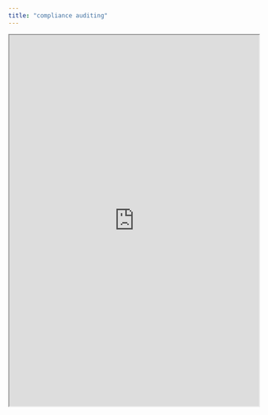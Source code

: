 ```yaml
---
title: "compliance auditing"
---
```



<iframe height="750" width="100%" src="https://ewelton.github.io/ktest/wiki.html#compliance%20auditing"></iframe>
